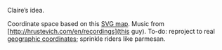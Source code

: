 Claire’s idea. 

Coordinate space based on this [SVG map](https://en.wikipedia.org/wiki/File:NYC_subway-4D.svg). Music from [http://hrustevich.com/en/recordings](this guy). To-do: reproject to real [geographic coordinates](https://data.cityofnewyork.us/Transportation/Subway-Stations/arq3-7z49); sprinkle riders like parmesan.